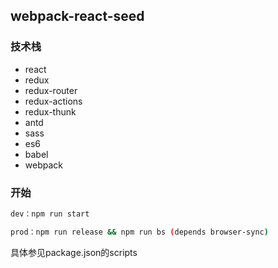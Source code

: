 ## webpack-react-seed

### 技术栈

* react
* redux
* redux-router
* redux-actions
* redux-thunk
* antd
* sass
* es6
* babel
* webpack

### 开始
```bash
dev：npm run start

prod：npm run release && npm run bs (depends browser-sync)

```
具体参见package.json的scripts
